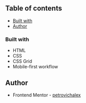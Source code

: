 ## Table of contents
- [Built with](#built-with)
- [Author](#author)

### Built with

- HTML
- CSS
- CSS Grid
- Mobile-first workflow

## Author

- Frontend Mentor - [petrovichalex](https://www.frontendmentor.io/profile/petrovichalex)

